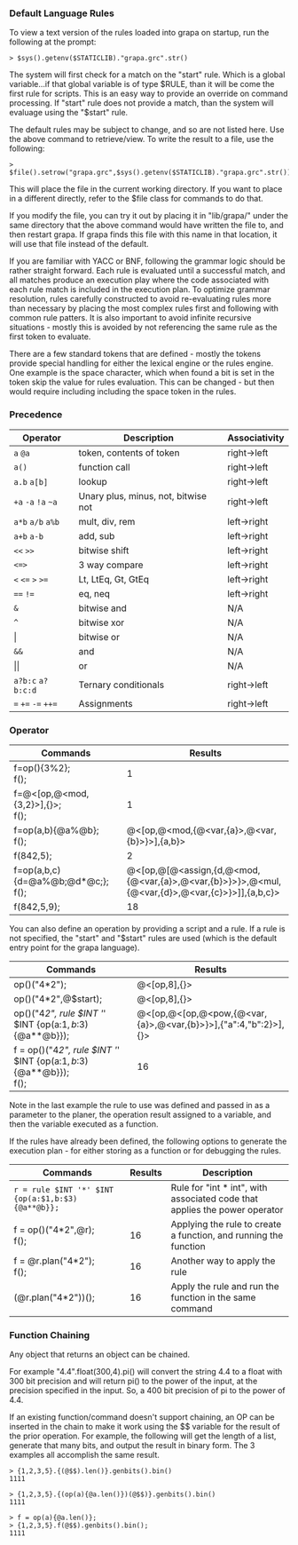 ### Default Language Rules
To view a text version of the rules loaded into grapa on startup, run the following at the prompt:

```
> $sys().getenv($STATICLIB)."grapa.grc".str()
```

The system will first check for a match on the "start" rule. Which is a global variable...if that global variable is of type $RULE, than it will be come the first rule for scripts. This is an easy way to provide an override on command processing. If "start" rule does not provide a match, than the system will evaluage using the "$start" rule. 

The default rules may be subject to change, and so are not listed here. Use the above command to retrieve/view.  To write the result to a file, use the following:

```
> $file().setrow("grapa.grc",$sys().getenv($STATICLIB)."grapa.grc".str())
```

This will place the file in the current working directory. If you want to place in a different directly, refer to the $file class for commands to do that.

If you modify the file, you can try it out by placing it in "lib/grapa/" under the same directory that the above command would have written the file to, and then restart grapa. If grapa finds this file with this name in that location, it will use that file instead of the default. 

If you are familiar with YACC or BNF, following the grammar logic should be rather straight forward. Each rule is evaluated until a successful match, and all matches produce an execution play where the code associated with each rule match is included in the execution plan. To optimize grammar resolution, rules carefully constructed to avoid re-evaluating rules more than necessary by placing the most complex rules first and following with common rule patters. It is also important to avoid infinite recursive situations - mostly this is avoided by not referencing the same rule as the first token to evaluate. 

There are a few standard tokens that are defined - mostly the tokens provide special handling for either the lexical engine or the rules engine. One example is the space character, which when found a bit is set in the token skip the value for rules evaluation. This can be changed - but then would require including including the space token in the rules. 

### Precedence

| Operator| Description | Associativity
|--|--|--|
| `a` `@a` | token, contents of token | right->left |
| `a()` | function call | right->left |
| `a.b` `a[b]` | lookup | right->left |
| `+a` `-a` `!a` `~a` | Unary plus, minus, not, bitwise not | right->left |
| `a*b` `a/b` `a%b` | mult, div, rem | left->right |
| `a+b` `a-b` | add, sub | left->right |
| `<<` `>>` | bitwise shift | left->right |
| `<=>` | 3 way compare | left->right |
| `<` `<=` `>` `>=` | Lt, LtEq, Gt, GtEq | left->right |
| `==` `!=` | eq, neq | left->right |
| `&` | bitwise and | N/A |
| `^` | bitwise xor | N/A |
| \| | bitwise or | N/A |
| `&&` | and | N/A |
| \|\| | or | N/A |
| `a?b:c` `a?b:c:d` | Ternary conditionals | right->left |
| `=` `+=` `-=` `++=` | Assignments | right->left |

### Operator

Commands | Results
------------ | -------------
f=op(){3%2};</br>f(); | 1
f=@<[op,@<mod,{3,2}>],{}>;</br>f(); | 1
f=op(a,b){@a%@b};</br>f(); | @<[op,@<mod,{@<var,{a}>,@<var,{b}>}>],{a,b}>
f(842,5); | 2
f=op(a,b,c){d=@a%@b;@d*@c;};</br>f(); | @<[op,@[@<assign,{d,@<mod,{@<var,{a}>,@<var,{b}>}>}>,@<mul,{@<var,{d}>,@<var,{c}>}>]],{a,b,c}>
f(842,5,9); | 18

You can also define an operation by providing a script and a rule. If a rule is not specified, the "start" and "$start" rules are used (which is the default entry point for the grapa language).

Commands | Results
------------ | -------------
op()("4*2"); | @<[op,8],{}>
op()("4*2",@$start); | @<[op,8],{}>
op()("4*2", rule $INT '*' $INT {op(a:$1,b:$3){@a**@b}}); | @<[op,@<[op,@<pow,{@<var,{a}>,@<var,{b}>}>],{"a":4,"b":2}>],{}>
f = op()("4*2", rule $INT '*' $INT {op(a:$1,b:$3){@a**@b}});</br>f(); | 16

Note in the last example the rule to use was defined and passed in as a parameter to the planer, the operation result assigned to a variable, and then the variable executed as a function.

If the rules have already been defined, the following options to generate the execution plan - for either storing as a function or for debugging the rules.

Commands | Results | Description
------------ | ------------- | -------------
`r = rule $INT '*' $INT {op(a:$1,b:$3){@a**@b}};` |  | Rule for "int * int", with associated code that applies the power operator
f = op()("4*2",@r);</br>f(); | 16 | Applying the rule to create a function, and running the function
f = @r.plan("4*2");</br>f(); | 16 | Another way to apply the rule
(@r.plan("4*2"))(); | 16 | Apply the rule and run the function in the same command

### Function Chaining
Any object that returns an object can be chained.

For example "4.4".float(300,4).pi() will convert the string 4.4 to a float with 300 bit precision and will return pi() to the power of the input, at the precision specified in the input. So, a 400 bit precision of pi to the power of 4.4. 

If an existing function/command doesn't support chaining, an OP can be inserted in the chain to make it work using the $$ variable for the result of the prior operation. For example, the following will get the length of a list, generate that many bits, and output the result in binary form. The 3 examples all accomplish the same result.
```
> {1,2,3,5}.{(@$$).len()}.genbits().bin()
1111

> {1,2,3,5}.{(op(a){@a.len()})(@$$)}.genbits().bin()
1111

> f = op(a){@a.len()};
> {1,2,3,5}.f(@$$).genbits().bin();
1111
```

